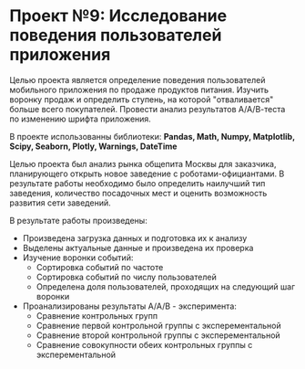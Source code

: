 # Проект №9: Исследование поведения пользователей приложения

Целью проекта является определение поведения пользователей мобильного приложения по продаже продуктов питания. Изучить воронку продаж и определить ступень, на которой "отваливается" больше всего покупателей. Провести анализ результатов А/А/В-теста по изменению шрифта приложения.

В проекте использованны библиотеки:
**Pandas, Math, Numpy, Matplotlib, Scipy, Seaborn, Plotly, Warnings, DateTime**

Целью проекта был анализ рынка общепита Москвы для заказчика, планирующего открыть новое заведение с роботами-официантами. В результате работы необходимо было определить наилучший тип заведения, количество посадочных мест и оценить возможность развития сети заведений.

В результате работы произведены:
- Произведена загрузка данных и подготовка их к анализу
- Выделены актуальные данные и произведена их проверка
- Изучение воронки событий:
  - Cортировка событий по частоте
  - Сортировка событий по числу пользователей
  - Определена доля пользователей, проходящих на следующий шаг воронки
- Проанализированы результаты А/А/В - эксперимента:
  - Сравнение контрольных групп
  - Сравнение первой контрольной группы с эксперементальной
  - Сравнение второй контрольной группы с эксперементальной
  - Сравнение совокупности обеих контрольных группы с эксперементальной
